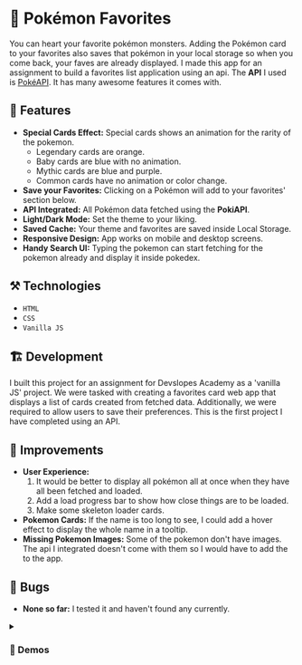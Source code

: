 # 🐛 Pokémon Favorites

You can heart your favorite pokémon monsters. Adding the Pokémon card to your favorites also saves that pokémon in your local storage so when you come back, your faves are already displayed. I made this app for an assignment to build a favorites list application using an api. The **API** I used is [PokéAPI](https://pokeapi.co/). It has many awesome features it comes with.

## 🚀 Features

- **Special Cards Effect:** Special cards shows an animation for the rarity of the pokemon.
  - Legendary cards are orange.
  - Baby cards are blue with no animation.
  - Mythic cards are blue and purple.
  - Common cards have no animation or color change.
- **Save your Favorites:** Clicking on a Pokémon will add to your favorites' section below.
- **API Integrated:** All Pokémon data fetched using the **PokiAPI**.
- **Light/Dark Mode:** Set the theme to your liking.
- **Saved Cache:** Your theme and favorites are saved inside Local Storage.
- **Responsive Design:** App works on mobile and desktop screens.
- **Handy Search UI:** Typing the pokemon can start fetching for the pokemon already and display it inside pokedex.

## ⚒️ Technologies

- `HTML`
- `CSS`
- `Vanilla JS`

## 🏗️ Development

I built this project for an assignment for Devslopes Academy as a 'vanilla JS' project. We were tasked with creating a favorites card web app that displays a list of cards created from fetched data. Additionally, we were required to allow users to save their preferences. This is the first project I have completed using an API.

## 🤔 Improvements

- **User Experience:**
  1. It would be better to display all pokémon all at once when they have all been fetched and loaded.
  2. Add a load progress bar to show how close things are to be loaded.
  3. Make some skeleton loader cards.
- **Pokemon Cards:** If the name is too long to see, I could add a hover effect to display the whole name in a tooltip.
- **Missing Pokemon Images:** Some of the pokemon don't have images. The api I integrated doesn't come with them so I would have to add the to the app.

## 🐞 Bugs

- **None so far:** I tested it and haven't found any currently.

<details>
  <summary><h3>🎥 Demos</h3></summary>
  I need to make a demo
  <br>
  <video src="" controls="controls"></video>
</details>
